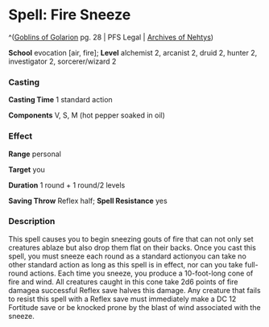 # Spell: Fire Sneeze

^([Goblins of Golarion][ss-fire-sneeze] pg. 28 | PFS Legal | [Archives of Nehtys][sn-fire-sneeze])

**School** evocation [air, fire]; **Level** alchemist 2, arcanist 2, druid 2, hunter 2, investigator 2, sorcerer/wizard 2

### Casting

**Casting Time** 1 standard action  

**Components** V, S, M (hot pepper soaked in oil)

### Effect

**Range** personal  

**Target** you  

**Duration** 1 round + 1 round/2 levels  

**Saving Throw** Reflex half; **Spell Resistance** yes

### Description

This spell causes you to begin sneezing gouts of fire that can not only set creatures ablaze but also drop them flat on their backs. Once you cast this spell, you must sneeze each round as a standard actionyou can take no other standard action as long as this spell is in effect, nor can you take full-round actions. Each time you sneeze, you produce a 10-foot-long cone of fire and wind. All creatures caught in this cone take 2d6 points of fire damagea successful Reflex save halves this damage. Any creature that fails to resist this spell with a Reflex save must immediately make a DC 12 Fortitude save or be knocked prone by the blast of wind associated with the sneeze.

[ss-fire-sneeze]: http://paizo.com/store/games/rolep
[sn-fire-sneeze]: http://www.archivesofnethys.com/SpellDisplay.aspx?ItemName=Fire%20Sneeze